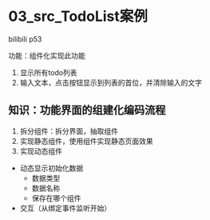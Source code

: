 # 03_src_TodoList案例

bilibili p53

功能：组件化实现此功能
1. 显示所有todo列表
2. 输入文本，点击按钮显示到列表的首位，并清除输入的文字

## 知识：功能界面的组建化编码流程
1. 拆分组件：拆分界面，抽取组件
2. 实现静态组件，使用组件实现静态页面效果
3. 实现动态组件
  - 动态显示初始化数据
    - 数据类型
    - 数据名称
    - 保存在哪个组件
  - 交互（从绑定事件监听开始） 


